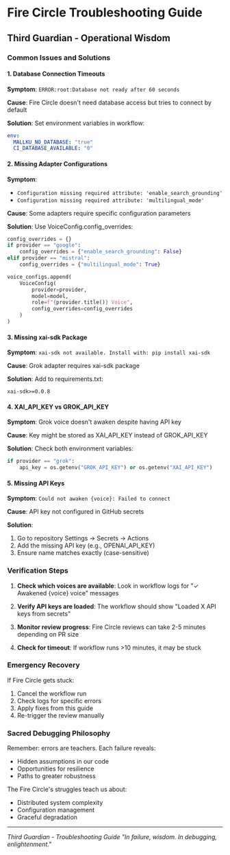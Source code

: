 # Fire Circle Troubleshooting Guide
## Third Guardian - Operational Wisdom

### Common Issues and Solutions

#### 1. Database Connection Timeouts

**Symptom**: `ERROR:root:Database not ready after 60 seconds`

**Cause**: Fire Circle doesn't need database access but tries to connect by default

**Solution**: Set environment variables in workflow:
```yaml
env:
  MALLKU_NO_DATABASE: "true"
  CI_DATABASE_AVAILABLE: "0"
```

#### 2. Missing Adapter Configurations

**Symptom**:
- `Configuration missing required attribute: 'enable_search_grounding'`
- `Configuration missing required attribute: 'multilingual_mode'`

**Cause**: Some adapters require specific configuration parameters

**Solution**: Use VoiceConfig.config_overrides:
```python
config_overrides = {}
if provider == "google":
    config_overrides = {"enable_search_grounding": False}
elif provider == "mistral":
    config_overrides = {"multilingual_mode": True}

voice_configs.append(
    VoiceConfig(
        provider=provider,
        model=model,
        role=f"{provider.title()} Voice",
        config_overrides=config_overrides
    )
)
```

#### 3. Missing xai-sdk Package

**Symptom**: `xai-sdk not available. Install with: pip install xai-sdk`

**Cause**: Grok adapter requires xai-sdk package

**Solution**: Add to requirements.txt:
```
xai-sdk>=0.0.8
```

#### 4. XAI_API_KEY vs GROK_API_KEY

**Symptom**: Grok voice doesn't awaken despite having API key

**Cause**: Key might be stored as XAI_API_KEY instead of GROK_API_KEY

**Solution**: Check both environment variables:
```python
if provider == "grok":
    api_key = os.getenv("GROK_API_KEY") or os.getenv("XAI_API_KEY")
```

#### 5. Missing API Keys

**Symptom**: `Could not awaken {voice}: Failed to connect`

**Cause**: API key not configured in GitHub secrets

**Solution**:
1. Go to repository Settings → Secrets → Actions
2. Add the missing API key (e.g., OPENAI_API_KEY)
3. Ensure name matches exactly (case-sensitive)

### Verification Steps

1. **Check which voices are available**:
   Look in workflow logs for "✓ Awakened {voice} voice" messages

2. **Verify API keys are loaded**:
   The workflow should show "Loaded X API keys from secrets"

3. **Monitor review progress**:
   Fire Circle reviews can take 2-5 minutes depending on PR size

4. **Check for timeout**:
   If workflow runs >10 minutes, it may be stuck

### Emergency Recovery

If Fire Circle gets stuck:
1. Cancel the workflow run
2. Check logs for specific errors
3. Apply fixes from this guide
4. Re-trigger the review manually

### Sacred Debugging Philosophy

Remember: errors are teachers. Each failure reveals:
- Hidden assumptions in our code
- Opportunities for resilience
- Paths to greater robustness

The Fire Circle's struggles teach us about:
- Distributed system complexity
- Configuration management
- Graceful degradation

---

*Third Guardian - Troubleshooting Guide*
*"In failure, wisdom. In debugging, enlightenment."*
